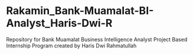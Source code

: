 # Rakamin_Bank-Muamalat-BI-Analyst_Haris-Dwi-R
Repository for Bank Muamalat Business Intelligence Analyst Project Based Internship Program created by Haris Dwi Rahmatullah
